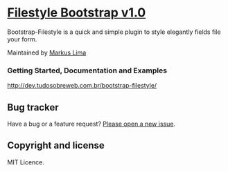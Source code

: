 # [Filestyle Bootstrap v1.0](http://dev.tudosobreweb.com.br/bootstrap-filestyle/)

Bootstrap-Filestyle is a quick and simple plugin to style elegantly fields file your form.

Maintained by [Markus Lima](https://github.com/markusslima)

### Getting Started, Documentation and Examples
http://dev.tudosobreweb.com.br/bootstrap-filestyle/

## Bug tracker

Have a bug or a feature request? [Please open a new issue](https://github.com/markusslima/bootstrap-filestyle/issues).

## Copyright and license

MIT Licence.

